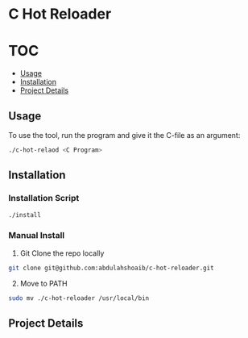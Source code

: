 # C Hot Reloader

# TOC

- [Usage](#usage)
- [Installation](#installation)
- [Project Details](#project-details)

## Usage

To use the tool, run the program and give it the C-file as an argument:
```sh
./c-hot-relaod <C Program>
```

## Installation

### Installation Script

```sh
./install
```

### Manual Install

1. Git Clone the repo locally

```sh
git clone git@github.com:abdulahshoaib/c-hot-reloader.git
```

2. Move to PATH

```sh
sudo mv ./c-hot-reloader /usr/local/bin
```

## Project Details

